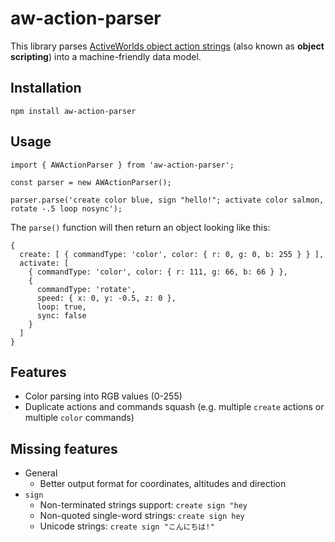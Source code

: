 # aw-action-parser

This library parses [ActiveWorlds object action strings](http://wiki.activeworlds.com/index.php?title=Object_scripting) (also known as **object scripting**) into a machine-friendly data model.

## Installation

    npm install aw-action-parser

## Usage

    import { AWActionParser } from 'aw-action-parser';

    const parser = new AWActionParser();

    parser.parse('create color blue, sign "hello!"; activate color salmon, rotate -.5 loop nosync');

The `parse()` function will then return an object looking like this:

    {
      create: [ { commandType: 'color', color: { r: 0, g: 0, b: 255 } } ],
      activate: [
        { commandType: 'color', color: { r: 111, g: 66, b: 66 } },
        {
          commandType: 'rotate',
          speed: { x: 0, y: -0.5, z: 0 },
          loop: true,
          sync: false
        }
      ]
    }

## Features

* Color parsing into RGB values (0-255)
* Duplicate actions and commands squash (e.g. multiple `create` actions or multiple `color` commands)

## Missing features

* General
    * Better output format for coordinates, altitudes and direction
* `sign`
    * Non-terminated strings support: `create sign "hey`
    * Non-quoted single-word strings: `create sign hey`
    * Unicode strings: `create sign "こんにちは!"`
